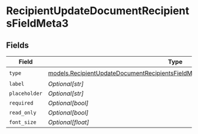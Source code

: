 # RecipientUpdateDocumentRecipientsFieldMeta3


## Fields

| Field                                                                                                                                                                      | Type                                                                                                                                                                       | Required                                                                                                                                                                   | Description                                                                                                                                                                |
| -------------------------------------------------------------------------------------------------------------------------------------------------------------------------- | -------------------------------------------------------------------------------------------------------------------------------------------------------------------------- | -------------------------------------------------------------------------------------------------------------------------------------------------------------------------- | -------------------------------------------------------------------------------------------------------------------------------------------------------------------------- |
| `type`                                                                                                                                                                     | [models.RecipientUpdateDocumentRecipientsFieldMetaDocumentsRecipientsResponseType](../models/recipientupdatedocumentrecipientsfieldmetadocumentsrecipientsresponsetype.md) | :heavy_check_mark:                                                                                                                                                         | N/A                                                                                                                                                                        |
| `label`                                                                                                                                                                    | *Optional[str]*                                                                                                                                                            | :heavy_minus_sign:                                                                                                                                                         | N/A                                                                                                                                                                        |
| `placeholder`                                                                                                                                                              | *Optional[str]*                                                                                                                                                            | :heavy_minus_sign:                                                                                                                                                         | N/A                                                                                                                                                                        |
| `required`                                                                                                                                                                 | *Optional[bool]*                                                                                                                                                           | :heavy_minus_sign:                                                                                                                                                         | N/A                                                                                                                                                                        |
| `read_only`                                                                                                                                                                | *Optional[bool]*                                                                                                                                                           | :heavy_minus_sign:                                                                                                                                                         | N/A                                                                                                                                                                        |
| `font_size`                                                                                                                                                                | *Optional[float]*                                                                                                                                                          | :heavy_minus_sign:                                                                                                                                                         | N/A                                                                                                                                                                        |
